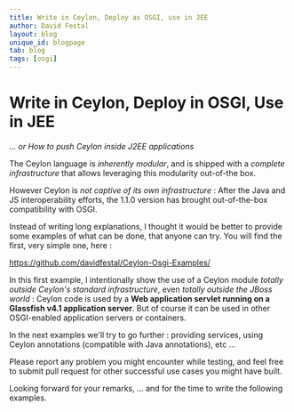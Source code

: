 ```yaml
---
title: Write in Ceylon, Deploy as OSGI, use in JEE
author: David Festal
layout: blog
unique_id: blogpage
tab: blog
tags: [osgi]
---
```

Write in Ceylon, Deploy in OSGI, Use in JEE
===========================================

_... or How to push Ceylon inside J2EE applications_


The Ceylon language is _inherently modular_, and is shipped with a _complete infrastructure_ that allows leveraging this modularity out-of-the box.

However Ceylon is _not captive of its own infrastructure_ : After the Java and JS interoperability efforts, the 1.1.0 version has brought out-of-the-box compatibility with OSGI.

Instead of writing long explanations, I thought it would be better to provide some examples of what can be done, that anyone can try. You will find the first, very simple one, here :

https://github.com/davidfestal/Ceylon-Osgi-Examples/

In this first example, I intentionally show the use of a Ceylon module _totally outside Ceylon's standard infrastructure_, even _totally outside the JBoss world_ : Ceylon code is used by a **Web application servlet running on a Glassfish v4.1 application server**. But of course it can be used in other OSGI-enabled application servers or containers.

In the next examples we'll try to go further :  providing services, using Ceylon annotations (compatible with Java annotations), etc ...

Please report any problem you might encounter while testing, and feel free to submit pull request for other successful use cases  you might have built.

Looking forward for your remarks, ... and for the time to write the following examples.
